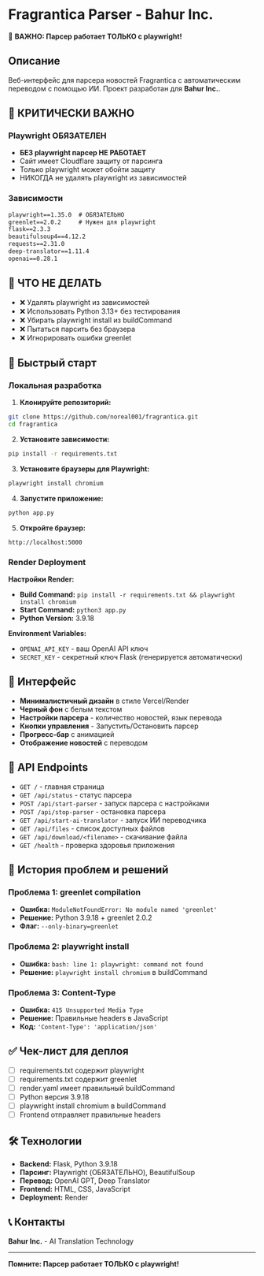 # Fragrantica Parser - Bahur Inc.

🚨 **ВАЖНО: Парсер работает ТОЛЬКО с playwright!**

## Описание

Веб-интерфейс для парсера новостей Fragrantica с автоматическим переводом с помощью ИИ. Проект разработан для **Bahur Inc.**.

## 🚨 КРИТИЧЕСКИ ВАЖНО

### Playwright ОБЯЗАТЕЛЕН
- **БЕЗ playwright парсер НЕ РАБОТАЕТ**
- Сайт имеет Cloudflare защиту от парсинга
- Только playwright может обойти защиту
- НИКОГДА не удалять playwright из зависимостей

### Зависимости
```txt
playwright==1.35.0  # ОБЯЗАТЕЛЬНО
greenlet==2.0.2     # Нужен для playwright
flask==2.3.3
beautifulsoup4==4.12.2
requests==2.31.0
deep-translator==1.11.4
openai==0.28.1
```

## 🚫 ЧТО НЕ ДЕЛАТЬ

- ❌ Удалять playwright из зависимостей
- ❌ Использовать Python 3.13+ без тестирования
- ❌ Убирать playwright install из buildCommand
- ❌ Пытаться парсить без браузера
- ❌ Игнорировать ошибки greenlet

## 🚀 Быстрый старт

### Локальная разработка

1. **Клонируйте репозиторий:**
```bash
git clone https://github.com/noreal001/fragrantica.git
cd fragrantica
```

2. **Установите зависимости:**
```bash
pip install -r requirements.txt
```

3. **Установите браузеры для Playwright:**
```bash
playwright install chromium
```

4. **Запустите приложение:**
```bash
python app.py
```

5. **Откройте браузер:**
```
http://localhost:5000
```

### Render Deployment

**Настройки Render:**

- **Build Command:** `pip install -r requirements.txt && playwright install chromium`
- **Start Command:** `python3 app.py`
- **Python Version:** 3.9.18

**Environment Variables:**
- `OPENAI_API_KEY` - ваш OpenAI API ключ
- `SECRET_KEY` - секретный ключ Flask (генерируется автоматически)

## 🎨 Интерфейс

- **Минималистичный дизайн** в стиле Vercel/Render
- **Черный фон** с белым текстом
- **Настройки парсера** - количество новостей, язык перевода
- **Кнопки управления** - Запустить/Остановить парсер
- **Прогресс-бар** с анимацией
- **Отображение новостей** с переводом

## 🔧 API Endpoints

- `GET /` - главная страница
- `GET /api/status` - статус парсера
- `POST /api/start-parser` - запуск парсера с настройками
- `POST /api/stop-parser` - остановка парсера
- `GET /api/start-ai-translator` - запуск ИИ переводчика
- `GET /api/files` - список доступных файлов
- `GET /api/download/<filename>` - скачивание файла
- `GET /health` - проверка здоровья приложения

## 📝 История проблем и решений

### Проблема 1: greenlet compilation
- **Ошибка:** `ModuleNotFoundError: No module named 'greenlet'`
- **Решение:** Python 3.9.18 + greenlet 2.0.2
- **Флаг:** `--only-binary=greenlet`

### Проблема 2: playwright install
- **Ошибка:** `bash: line 1: playwright: command not found`
- **Решение:** `playwright install chromium` в buildCommand

### Проблема 3: Content-Type
- **Ошибка:** `415 Unsupported Media Type`
- **Решение:** Правильные headers в JavaScript
- **Код:** `'Content-Type': 'application/json'`

## ✅ Чек-лист для деплоя

- [ ] requirements.txt содержит playwright
- [ ] requirements.txt содержит greenlet
- [ ] render.yaml имеет правильный buildCommand
- [ ] Python версия 3.9.18
- [ ] playwright install chromium в buildCommand
- [ ] Frontend отправляет правильные headers

## 🛠 Технологии

- **Backend:** Flask, Python 3.9.18
- **Парсинг:** Playwright (ОБЯЗАТЕЛЬНО), BeautifulSoup
- **Перевод:** OpenAI GPT, Deep Translator
- **Frontend:** HTML, CSS, JavaScript
- **Deployment:** Render

## 📞 Контакты

**Bahur Inc.** - AI Translation Technology

---

**Помните: Парсер работает ТОЛЬКО с playwright!** 